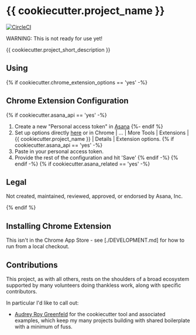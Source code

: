 # {{ cookiecutter.project_name }}

[![CircleCI](https://circleci.com/gh/apiology/{{cookiecutter.project_slug}}.svg?style=svg)](https://circleci.com/gh/apiology/{{cookiecutter.project_slug}})

WARNING: This is not ready for use yet!

{{ cookiecutter.project_short_description }}

## Using

{% if cookiecutter.chrome_extension_options == 'yes' -%}
## Chrome Extension Configuration

{% if cookiecutter.asana_api == 'yes' -%}
1. Create a new "Personal access token" in
   [Asana](https://app.asana.com/0/my-apps)
{%- endif %}
1. Set up options directly
   [here](chrome-extension://TBD/options.html)
   or in Chrome | … | More Tools | Extensions | {{ cookiecutter.project_name }} |
   Details | Extension options.
{% if cookiecutter.asana_api == 'yes' -%}
1. Paste in your personal access token.
1. Provide the rest of the configuration and hit 'Save'
{% endif -%}
{% endif -%}
{% if cookiecutter.asana_related == 'yes' -%}
## Legal

Not created, maintained, reviewed, approved, or endorsed by Asana, Inc.

{% endif %}
## Installing Chrome Extension

This isn't in the Chrome App Store - see [./DEVELOPMENT.md] for how to run from a local checkout.

## Contributions

This project, as with all others, rests on the shoulders of a broad
ecosystem supported by many volunteers doing thankless work, along
with specific contributors.

In particular I'd like to call out:

* [Audrey Roy Greenfeld](https://github.com/audreyfeldroy) for the
  cookiecutter tool and associated examples, which keep my many
  projects building with shared boilerplate with a minimum of fuss.
